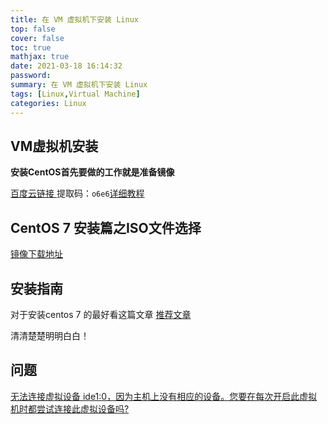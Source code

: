 ```yaml
---
title: 在 VM 虚拟机下安装 Linux
top: false
cover: false
toc: true
mathjax: true
date: 2021-03-18 16:14:32
password:
summary: 在 VM 虚拟机下安装 Linux
tags: [Linux,Virtual Machine]
categories: Linux 
---
```


## VM虚拟机安装

**安装CentOS首先要做的工作就是准备镜像**

[百度云链接 ](https://pan.baidu.com/s/1xOLBGDqy2SmSI204AoIj7g)提取码：`o6e6`[详细教程](https://blog.csdn.net/XJ0927/article/details/108550932) 

## CentOS 7 安装篇之ISO文件选择

[镜像下载地址](https://blog.csdn.net/yxzone/article/details/108722968)

## 安装指南

对于安装centos 7 的最好看这篇文章 [推荐文章](https://mp.weixin.qq.com/s/I0ItlCxDj78wnKnEKXUj1A)

清清楚楚明明白白！ 

## 问题

[无法连接虚拟设备 ide1:0，因为主机上没有相应的设备。您要在每次开启此虚拟机时都尝试连接此虚拟设备吗?](https://blog.51cto.com/thawliu/1704876)